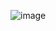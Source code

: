 ![image](https://github.com/DemosByYash/Python-Projects/assets/154538266/5367de4c-eeca-4d6d-8b96-3823c5fcea0b)

